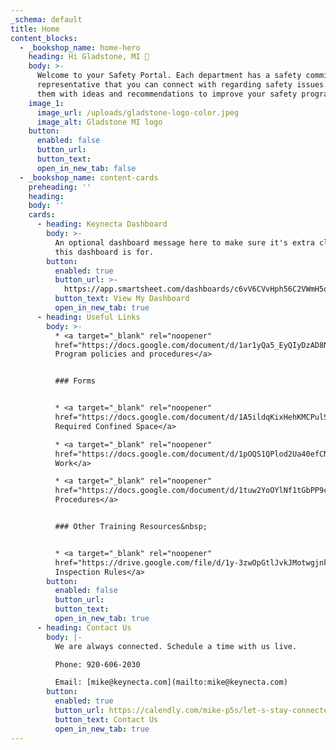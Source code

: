```yaml
---
_schema: default
title: Home
content_blocks:
  - _bookshop_name: home-hero
    heading: Hi Gladstone, MI 👋
    body: >-
      Welcome to your Safety Portal. Each department has a safety committee
      representative that you can connect with regarding safety issues. Provide
      them with ideas and recommendations to improve your safety program.
    image_1:
      image_url: /uploads/gladstone-logo-color.jpeg
      image_alt: Gladstone MI logo
    button:
      enabled: false
      button_url:
      button_text:
      open_in_new_tab: false
  - _bookshop_name: content-cards
    preheading: ''
    heading:
    body: ''
    cards:
      - heading: Keynecta Dashboard
        body: >-
          An optional dashboard message here to make sure it's extra clear what
          this dashboard is for.
        button:
          enabled: true
          button_url: >-
            https://app.smartsheet.com/dashboards/c6vV6CVvHph56C2VWmH5qpf3qh9CVmV2Rgm8jfR1
          button_text: View My Dashboard
          open_in_new_tab: true
      - heading: Useful Links
        body: >-
          * <a target="_blank" rel="noopener"
          href="https://docs.google.com/document/d/1ar1yQa5_EyQIyDzAD8NHs2D1asrF_kxB/edit?usp=sharing&amp;ouid=109939111881379402968&amp;rtpof=true&amp;sd=true">Safety
          Program policies and procedures</a>


          ### Forms


          * <a target="_blank" rel="noopener"
          href="https://docs.google.com/document/d/1A5ildqKixHehKMCPulSyq0FnWua10Sh3jq_uZEfj3l4/edit?usp=sharing">Permit
          Required Confined Space</a>

          * <a target="_blank" rel="noopener"
          href="https://docs.google.com/document/d/1pOQS1QPlod2Ua40efCNJcJjch3Eg195_s_vE3O5yYcs/edit?usp=sharing">Hot
          Work</a>

          * <a target="_blank" rel="noopener"
          href="https://docs.google.com/document/d/1tuw2YoOYlNf1tGbPP9cha-IzarO9GKYjzfaWnoy7e7o/edit?usp=sharing">Lockout
          Procedures</a>


          ### Other Training Resources&nbsp;


          * <a target="_blank" rel="noopener"
          href="https://drive.google.com/file/d/1y-3zwOpGtlJvkJMotwgjnkSsC6HstMFm/view?usp=sharing">DOT
          Inspection Rules</a>
        button:
          enabled: false
          button_url:
          button_text:
          open_in_new_tab: true
      - heading: Contact Us
        body: |-
          We are always connected. Schedule a time with us live.

          Phone: 920-606-2030

          Email: [mike@keynecta.com](mailto:mike@keynecta.com)
        button:
          enabled: true
          button_url: https://calendly.com/mike-p5s/let-s-stay-connected
          button_text: Contact Us
          open_in_new_tab: true
---
```

